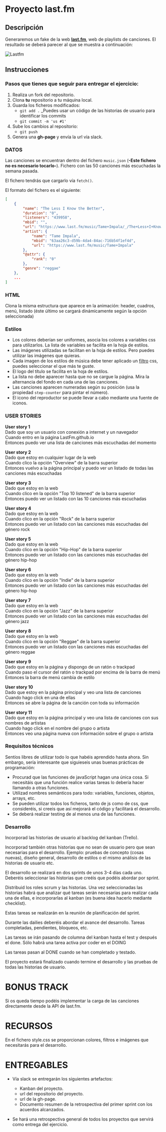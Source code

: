 # Proyecto last.fm

## Descripción

Generaremos un fake de la web  **[last.fm](https://www.last.fm/home)**, web de playlists de canciones. El resultado se deberá parecer al que se muestra a continuación:

![Lastfm](https://i.imgur.com/W6lRsdO.gif)


## Instrucciones

### Pasos que tienes que seguir para entregar el ejercicio:

1. Realiza un fork del repositorio.
2. Clona __tu__ repositorio a tu máquina local.
3. Guarda los ficheros modificados:
    - `git add .`
   _Puedes usar un código de las historias de usuario para identificar los commits
    - `git commit -m 'us #1'`
4. Sube los cambios al repositorio:
    - `git push`
5. Genera una __gh-page__ y envía la url vía slack.

### DATOS

Las canciones se encuentran dentro del fichero `music.json` (**-Este fichero no es necesario tocarlo-**). Fichero con las 50 canciones más escuchadas la semana pasada.

El fichero tendrás que cargarlo vía `fetch()`.

El formato del fichero es el siguiente:

```json
[
    {
        "name": "The Less I Know the Better",
        "duration": "0",
        "listeners": "439958",
        "mbid": "",
        "url": "https://www.last.fm/music/Tame+Impala/_/The+Less+I+Know+the+Better",
        "artist": {
            "name": "Tame Impala",
            "mbid": "63aa26c3-d59b-4da4-84ac-716b54f1ef4d",
            "url": "https://www.last.fm/music/Tame+Impala"
        },
        "@attr": {
            "rank": "0"
        },
        "genre": "reggae"
    },
    ...
]
  ```

### HTML

Clona la misma estructura que aparece en la animación: header, cuadros, menú, listado (éste último se cargará dinámicamente según la opción seleccionada)

### Estilos

- Los colores deberían ser uniformes, asocia los colores a variables css para utilizarlos. La lista de variables se facilita en la hoja de estilos.
- Las imágenes utilizadas se facilitan en la hoja de estilos. Pero puedes utilizar las imágenes que quieras.
- Cada imagen de los estilos de música debe tener aplicado un [filtro](https://developer.mozilla.org/es/docs/Web/CSS/filter) css, puedes seleccionar el que más te guste.
- El logo del título se facilita en la hoja de estilos.
- La lista no debe aparecer hasta que no se cargue la página. Mira la alternancia del fondo en cada una de las canciones.
- Las canciones aparecen numeradas según su posición (usa la propiedad `step-counter` para pintar el número).
- El icono del reproductor se puede llevar a cabo mediante una fuente de iconos.

### USER STORIES

**User story 1**  
Dado que soy un usuario con conexión a internet y un navegador  
Cuando entro en la página LastFm.github.io  
Entonces puedo ver una lista de canciones más escuchadas del momento  

**User story 2**  
Dado que estoy en cualquier lugar de la web  
Cuando clico la opción "Overview" de la barra superior  
Entonces vuelvo a la página principal y puedo ver un listado de todas las canciones más escuchadas  

**User story 3**  
Dado que estoy en la web  
Cuando clico en la opción "Top 10 listened" de la barra superior  
Entonces puedo ver un listado con las 10 canciones más escuchadas  

**User story 4**  
Dado que estoy en la web  
Cuando clico en la opción "Rock" de la barra superior  
Entonces puedo ver un listado con las canciones más escuchadas del género rock  

**User story 5**  
Dado que estoy en la web  
Cuando clico en la opción "Hip-Hop" de la barra superior  
Entonces puedo ver un listado con las canciones más escuchadas del género hip-hop  

**User story 6**  
Dado que estoy en la web  
Cuando clico en la opción "Indie" de la barra superior  
Entonces puedo ver un listado con las canciones más escuchadas del género hip-hop  

**User story 7**  
Dado que estoy en la web  
Cuando clico en la opción "Jazz" de la barra superior  
Entonces puedo ver un listado con las canciones más escuchadas del género jazz  

**User story 8**  
Dado que estoy en la web  
Cuando clico en la opción "Reggae" de la barra superior  
Entonces puedo ver un listado con las canciones más escuchadas del género reggae  

**User story 9**  
Dado que estoy en la página y dispongo de un ratón o trackpad  
Cuando paso el cursor del ratón o trackpad por encima de la barra de menú  
Entonces la barra de menú cambia de estilo  

**User story 10**  
Dado que estoy en la página principal y veo una lista de canciones  
Cuando hago click en una de ellas  
Entonces se abre la página de la canción con toda su información  

**User story 11**  
Dado que estoy en la página principal y veo una lista de canciones con sus nombres de artistas  
Cuando hago click en el nombre del grupo o artista  
Entonces veo una página nueva con información sobre el grupo o artista  

### Requisitos técnicos
Sentíos libres de utilizar todo lo que habéis aprendido hasta ahora.
Sin embargo, sería interesante que siguieseis unas buenas prácticas de programación:
- Procurad que las funciones de javaScript hagan una única cosa. Si necesitáis que una función realice varias tareas lo debería hacer llamando a otras funciones.
- Utilizad nombres semánticos para todo: variables, funciones, objetos, arrays, etc.
- Se pueden utilizar todos los ficheros, tanto de js como de css, que consideréis, si creeis que así mejorará el código y facilitará el desarrollo.
- Se deberá realizar testing de al menos una de las funciones.

### Desarrollo
Incorporad las historias de usuario al backlog del kanban (Trello).

Incorporad también otras historias que no sean de usuario pero que sean necesarias
para el desarrollo.
    Ejemplo: pruebas de concepto (cosas nuevas), diseño general, desarrollo de estilos o el mismo análisis de las historias de usuario etc.

El desarrollo se realizará en dos sprints de unos 3-4 días cada uno.
    Deberéis seleccionar las historias que creéis que podéis abordar por sprint.

Distribuid los roles scrum y las historias.
Una vez seleccionadas las historias habrá que analizar qué tareas serán necesarias para realizar cada una de ellas, e incorporarlas al kanban (es buena idea hacerlo mediante checklist).

Estas tareas se realizarán en la reunión de planificación del sprint.

Durante las dailies deberéis abordar el avance del desarrollo. Tareas completadas, pendientes, bloqueos, etc.

Las tareas se irán pasando de columna del kanban hasta el test y después el done.
Sólo habrá una tarea activa por coder en el DOING

Las tareas pasan al DONE cuando se han completado y testado.

El proyecto estará finalizado cuando termine el desarrollo y las pruebas de todas las historias de usuario.

# BONUS TRACK
Si os queda tiempo podéis implementar la carga de las canciones directamente desde la API de last.fm.

# RECURSOS
En el fichero style.css se proporcionan colores, filtros e imágenes que necesitarás para el desarrollo.

# ENTREGABLES
- Vía slack se entregarán los siguientes artefactos:
  - Kanban del proyecto.
  - url del repositorio del proyecto.
  - url de la gh-page.
  - Documento resumen de la retrospectiva del primer sprint con los acuerdos alcanzados.

- Se hará una retrospectiva general de todos los proyectos que servirá como entrega del ejercicio.